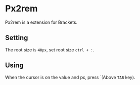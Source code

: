 # Px2rem

Px2rem is a extension for Brackets.

## Setting

The root size is `40px`, set root size `ctrl + :`.

## Using

When the cursor is on the value and px, press \`(Above `TAB` key).